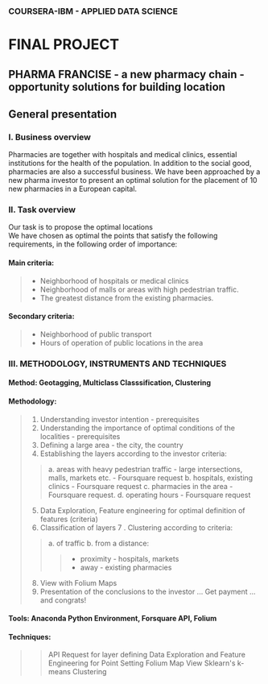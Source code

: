 
### COURSERA-IBM - APPLIED DATA SCIENCE

# FINAL PROJECT


## **PHARMA FRANCISE** - a new pharmacy chain - opportunity solutions for building location

## General presentation

### I. Business overview
Pharmacies are together with hospitals and medical clinics, essential institutions for the health of the population. In addition to the social good, pharmacies are also a successful business.
We have been approached by a new pharma investor to present an optimal solution for the placement of 10 new pharmacies in a European capital.
### II. Task overview

Our task is to propose the optimal locations  
We have chosen as optimal the points that satisfy the following requirements, in the following order of importance:

#### Main criteria:
> - Neighborhood of hospitals or medical clinics
> - Neighborhood of malls or areas with high pedestrian traffic.
> - The greatest distance from the existing pharmacies.
#### Secondary criteria:
> - Neighborhood of public transport
> - Hours of operation of public locations in the area


### III. METHODOLOGY, INSTRUMENTS AND TECHNIQUES
#### Method: Geotagging, Multiclass Classsification, Clustering
#### Methodology:
> 1. Understanding investor intention - prerequisites
> 2. Understanding the importance of optimal conditions of the localities - prerequisites
> 3. Defining a large area - the city, the country
> 4. Establishing the layers according to the investor criteria:
>> a. areas with heavy pedestrian traffic - large intersections, malls, markets etc. - Foursquare request
>> b. hospitals, existing clinics - Foursquare request
>> c. pharmacies in the area - Foursquare request.
>> d. operating hours - Foursquare request
> 5. Data Exploration, Feature engineering for optimal definition of features (criteria)
> 6. Classification of layers
> 7 . Clustering according to criteria:
>> a. of traffic
>>  b. from a distance:
>>> - proximity - hospitals, markets
>>> - away - existing pharmacies
> 8. View with Folium Maps
> 9. Presentation of the conclusions to the investor
>  ... Get payment ... and congrats!

#### Tools: Anaconda Python Environment, Forsquare API, Folium
#### Techniques: 
>>API Request for layer defining
>>Data Exploration and Feature Engineering for Point Setting
>>Folium Map View
>>Sklearn's k-means Clustering